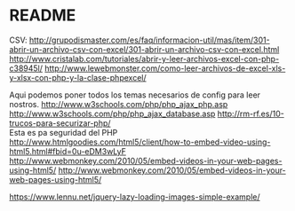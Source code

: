 # README
CSV:
http://grupodismaster.com/es/faq/informacion-util/mas/item/301-abrir-un-archivo-csv-con-excel/301-abrir-un-archivo-csv-con-excel.html
http://www.cristalab.com/tutoriales/abrir-y-leer-archivos-excel-con-php-c38945l/
http://www.lewebmonster.com/como-leer-archivos-de-excel-xls-y-xlsx-con-php-y-la-clase-phpexcel/

Aqui podemos poner todos los temas necesarios de config para leer nostros.
http://www.w3schools.com/php/php_ajax_php.asp
http://www.w3schools.com/php/php_ajax_database.asp
http://rm-rf.es/10-trucos-para-securizar-php/  
Esta es pa seguridad del PHP
http://www.htmlgoodies.com/html5/client/how-to-embed-video-using-html5.html#fbid=0u-eDM3wLyF
http://www.webmonkey.com/2010/05/embed-videos-in-your-web-pages-using-html5/
http://www.webmonkey.com/2010/05/embed-videos-in-your-web-pages-using-html5/

https://www.lennu.net/jquery-lazy-loading-images-simple-example/
